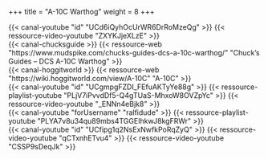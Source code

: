 +++
title = "A-10C Warthog"
weight = 8
+++

<div class="contenu"> <!-- le hangar de sklang //-->
{{< canal-youtube "id" "UCd6iQyhOcUrWR6DrRoMzeQg" >}}
{{< ressource-video-youtube "ZXYKJjeXLzE" >}}
</div>

<div class="contenu"> <!-- Chuck's guide //-->
{{< canal-chucksguide >}}
{{< ressource-web "https://www.mudspike.com/chucks-guides-dcs-a-10c-warthog/" "Chuck’s Guides – DCS A-10C Warthog" >}}
</div>

<div class="contenu"> <!-- hoggitworld //-->
{{< canal-hoggitworld >}}
{{< ressource-web "https://wiki.hoggitworld.com/view/A-10C" "A-10C" >}}
</div>

<div class="contenu de_qualite"> <!-- Doc //-->
{{< canal-youtube "id" "UCgmpgFZDI_FEfuAKTyYe88g" >}}
{{< ressource-playlist-youtube "PLjV7iPvvdDf5-Q4gTUaS-MhxoW8OVZpYc" >}}
{{< ressource-video-youtube "_ENNn4eBjk8" >}}
</div>

<div class="contenu de_qualite"> <!-- ralfidude //-->
{{< canal-youtube "forUsername" "ralfidude" >}}
{{< ressource-playlist-youtube "PLYA7v8u34qu89mbs4TGGEIhkwJ8kgFRWr" >}}
</div>

<div class="contenu"> <!-- TheSkyline35 //-->
{{< canal-youtube "id" "UCfipg1q2NsExNwfkPoRqZyQ" >}}
{{< ressource-video-youtube "qCTxnhETvu4" >}}
{{< ressource-video-youtube "CSSP9sDeqJk" >}}
</div>

